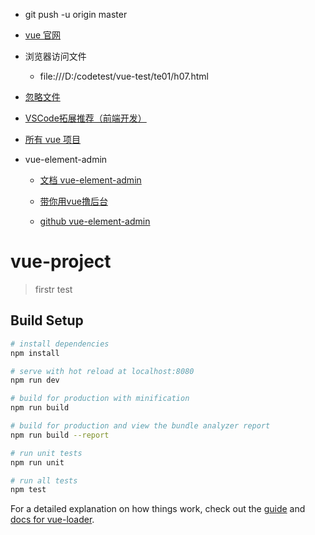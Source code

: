 - git push -u origin master

- [vue 官网](https://cn.vuejs.org/v2/guide/index.html)

- 浏览器访问文件 
    - file:///D:/codetest/vue-test/te01/h07.html

- [忽略文件](http://www.chengxusheji.com/archives/121.html)    

- [VSCode拓展推荐（前端开发）](https://github.com/varHarrie/varharrie.github.io/issues/10)

- [所有 vue 项目](https://github.com/opendigg/awesome-github-vue)

- vue-element-admin 
    - [文档 vue-element-admin](https://panjiachen.github.io/vue-element-admin-site/zh/guide/#%E5%8A%9F%E8%83%BD)

    - [带你用vue撸后台](https://juejin.im/post/59097cd7a22b9d0065fb61d2)

    - [github vue-element-admin](https://github.com/PanJiaChen/vue-element-admin)


# vue-project

> firstr test

## Build Setup

``` bash
# install dependencies
npm install

# serve with hot reload at localhost:8080
npm run dev

# build for production with minification
npm run build

# build for production and view the bundle analyzer report
npm run build --report

# run unit tests
npm run unit

# run all tests
npm test
```

For a detailed explanation on how things work, check out the [guide](http://vuejs-templates.github.io/webpack/) and [docs for vue-loader](http://vuejs.github.io/vue-loader).
